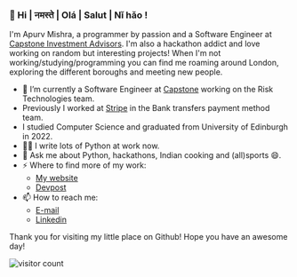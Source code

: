 ### 👋 Hi | नमस्ते | Olá | Salut | Nǐ hǎo !

I'm Apurv Mishra, a programmer by passion and a Software Engineer at [Capstone Investment Advisors](https://www.capstoneco.com/). I'm also a hackathon addict and love working on random but interesting projects! When I'm not working/studying/programming you can find me roaming around London, exploring the different boroughs and meeting new people.

- 🔭 I’m currently a Software Engineer at [Capstone](https://capstoneco.com) working on the Risk Technologies team.
- Previously I worked at [Stripe](https://stripe.com) in the Bank transfers payment method team.
- I studied Computer Science and graduated from University of Edinburgh in 2022.
- 👨‍💻  I write lots of Python at work now.
- 💬 Ask me about Python, hackathons, Indian cooking and (all)sports 😄.
- ⚡ Where to find more of my work:
  - [My website](https://apurvmishra.xyz)
  - [Devpost](https://devpost.com/apurvmishra99)
- 📫 How to reach me:
  - [E-mail](mailto:me@apurvmishra.xyz)
  - [Linkedin](https://linkedin.com/in/apurv-mishra)
  
Thank you for visiting my little place on Github! Hope you have an awesome day!

![visitor count](https://arijitgupta42-visitor-badge.glitch.me/badge?page_id=apurvmishra99/apurvmishra99)
<!--**apurvmishra99/apurvmishra99** is a ✨ _special_ ✨ repository because its `README.md` (this file) appears on your GitHub profile.

Here are some ideas to get you started:

- 🔭 I’m currently working on ...
- 🌱 I’m currently learning ...
- 👯 I’m looking to collaborate on ...
- 🤔 I’m looking for help with ...
- 💬 Ask me about ...
- 📫 How to reach me: ...
- 😄 Pronouns: ...
- ⚡ Fun fact: ...
-->
